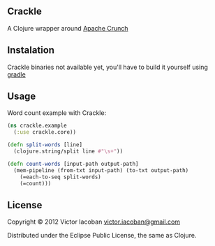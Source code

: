 ## Crackle

A Clojure wrapper around [Apache Crunch](http://incubator.apache.org/crunch/)


## Instalation

Crackle binaries not available yet, you'll have to build it yourself using [gradle](http://gradle.org/)

## Usage

Word count example with Crackle:

```clj
(ns crackle.example
  (:use crackle.core))

(defn split-words [line]
  (clojure.string/split line #"\s+"))

(defn count-words [input-path output-path]
  (mem-pipeline (from-txt input-path) (to-txt output-path)
    (=each-to-seq split-words)
    (=count)))

```

## License

Copyright © 2012 Victor Iacoban <victor.iacoban@gmail.com>

Distributed under the Eclipse Public License, the same as Clojure.
